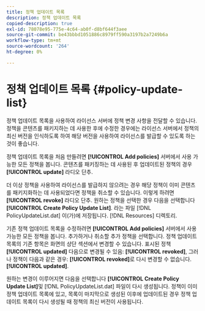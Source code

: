 ```yaml
---
title: 정책 업데이트 목록
description: 정책 업데이트 목록
copied-description: true
exl-id: 78078e95-775e-4c64-ab0f-d8bf644f3aee
source-git-commit: be43bbbd1051886c8979ff590a3197b2a7249b6a
workflow-type: tm+mt
source-wordcount: '264'
ht-degree: 0%

---
```


# 정책 업데이트 목록 {#policy-update-list}

정책 업데이트 목록을 사용하여 라이선스 서버에 정책 변경 사항을 전달할 수 있습니다. 정책을 콘텐츠를 패키지하는 데 사용한 후에 수정한 경우에는 라이선스 서버에서 정책의 최신 버전을 인식하도록 하여 해당 버전을 사용하여 라이선스를 발급할 수 있도록 하는 것이 좋습니다.

정책 업데이트 목록을 처음 만들려면 **[!UICONTROL Add policies]** 서버에서 사용 가능한 모든 정책을 봅니다. 콘텐츠를 패키징하는 데 사용된 후 업데이트된 정책의 경우 **[!UICONTROL update]** 라디오 단추.

더 이상 정책을 사용하여 라이선스를 발급하지 않으려는 경우 해당 정책이 이미 콘텐츠를 패키지화하는 데 사용되었다면 정책을 취소할 수 있습니다. 이렇게 하려면 **[!UICONTROL revoke]** 라디오 단추. 원하는 정책을 선택한 경우 다음을 선택합니다 **[!UICONTROL Create Policy Update List]**. 라는 파일 [!DNL PolicyUpdateList.dat] 이(가)에 저장됩니다. [!DNL Resources] 디렉토리.

기존 정책 업데이트 목록을 수정하려면 **[!UICONTROL Add policies]** 서버에서 사용 가능한 모든 정책을 봅니다. 추가하거나 취소할 추가 정책을 선택합니다. 정책 업데이트 목록의 기존 항목은 화면의 상단 섹션에서 변경할 수 있습니다. 표시된 정책 **[!UICONTROL updated]** 다음으로 변경될 수 있음: **[!UICONTROL revoked]**, 그러나 정책이 다음과 같은 경우: **[!UICONTROL revoked]**&#x200B;로 다시 변경할 수 없습니다. **[!UICONTROL updated]**.

원하는 변경이 이루어지면 다음을 선택합니다 **[!UICONTROL Create Policy Update List]**&#x200B;및 [!DNL PolicyUpdateList.dat] 파일이 다시 생성됩니다. 정책이 이미 정책 업데이트 목록에 있고, 목록이 마지막으로 생성된 이후에 업데이트된 경우 정책 업데이트 목록이 다시 생성될 때 정책의 최신 버전이 사용됩니다.
